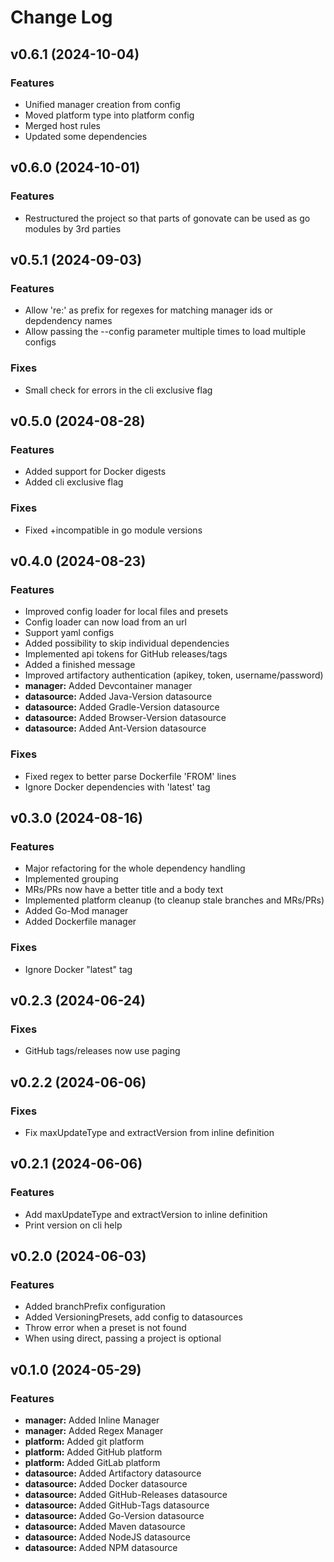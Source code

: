 # Change Log

## v0.6.1 (2024-10-04)

### Features

* Unified manager creation from config
* Moved platform type into platform config
* Merged host rules
* Updated some dependencies

## v0.6.0 (2024-10-01)

### Features

* Restructured the project so that parts of gonovate can be used as go modules by 3rd parties

## v0.5.1 (2024-09-03)

### Features

* Allow 're:' as prefix for regexes for matching manager ids or depdendency names
* Allow passing the --config parameter multiple times to load multiple configs

### Fixes

* Small check for errors in the cli exclusive flag

## v0.5.0 (2024-08-28)

### Features

* Added support for Docker digests
* Added cli exclusive flag

### Fixes

* Fixed +incompatible in go module versions

## v0.4.0 (2024-08-23)

### Features

* Improved config loader for local files and presets
* Config loader can now load from an url
* Support yaml configs
* Added possibility to skip individual dependencies
* Implemented api tokens for GitHub releases/tags
* Added a finished message
* Improved artifactory authentication (apikey, token, username/password)
* **manager:** Added Devcontainer manager
* **datasource:** Added Java-Version datasource
* **datasource:** Added Gradle-Version datasource
* **datasource:** Added Browser-Version datasource
* **datasource:** Added Ant-Version datasource

### Fixes

* Fixed regex to better parse Dockerfile 'FROM' lines
* Ignore Docker dependencies with 'latest' tag

## v0.3.0 (2024-08-16)

### Features

* Major refactoring for the whole dependency handling
* Implemented grouping
* MRs/PRs now have a better title and a body text
* Implemented platform cleanup (to cleanup stale branches and MRs/PRs)
* Added Go-Mod manager
* Added Dockerfile manager

### Fixes

* Ignore Docker "latest" tag

## v0.2.3 (2024-06-24)

### Fixes

* GitHub tags/releases now use paging

## v0.2.2 (2024-06-06)

### Fixes

* Fix maxUpdateType and extractVersion from inline definition

## v0.2.1 (2024-06-06)

### Features

* Add maxUpdateType and extractVersion to inline definition
* Print version on cli help

## v0.2.0 (2024-06-03)

### Features

* Added branchPrefix configuration
* Added VersioningPresets, add config to datasources
* Throw error when a preset is not found
* When using direct, passing a project is optional

## v0.1.0 (2024-05-29)

### Features

* **manager:** Added Inline Manager
* **manager:** Added Regex Manager
* **platform:** Added git platform
* **platform:** Added GitHub platform
* **platform:** Added GitLab platform
* **datasource:** Added Artifactory datasource
* **datasource:** Added Docker datasource
* **datasource:** Added GitHub-Releases datasource
* **datasource:** Added GitHub-Tags datasource
* **datasource:** Added Go-Version datasource
* **datasource:** Added Maven datasource
* **datasource:** Added NodeJS datasource
* **datasource:** Added NPM datasource
